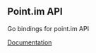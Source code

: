 ## Point.im API
Go bindings for point.im API

[Documentation](https://godoc.org/github.com/etw/pointapi)